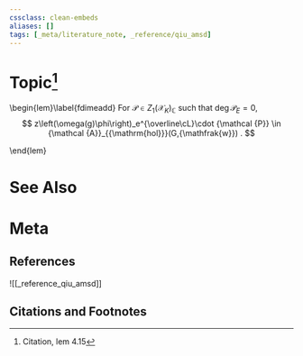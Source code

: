 ```yaml
---
cssclass: clean-embeds
aliases: []
tags: [_meta/literature_note, _reference/qiu_amsd]
---
```

# Topic[^1]
\begin{lem}\label{fdimeadd}
For ${\mathcal {P}}\in  Z_1({\mathcal {X}}_K )_{\mathbb {C}}$  such that $\deg {\mathcal {P}}_E=0$,  $$  z\left(\omega(g)\phi\right)_e^{\overline\cL}\cdot  {\mathcal {P}} \in  {\mathcal {A}}_{{\mathrm{hol}}}(G,{\mathfrak{w}}) . $$ 


\end{lem}

# See Also

# Meta
## References
![[_reference_qiu_amsd]]


## Citations and Footnotes
[^1]: Citation, lem 4.15